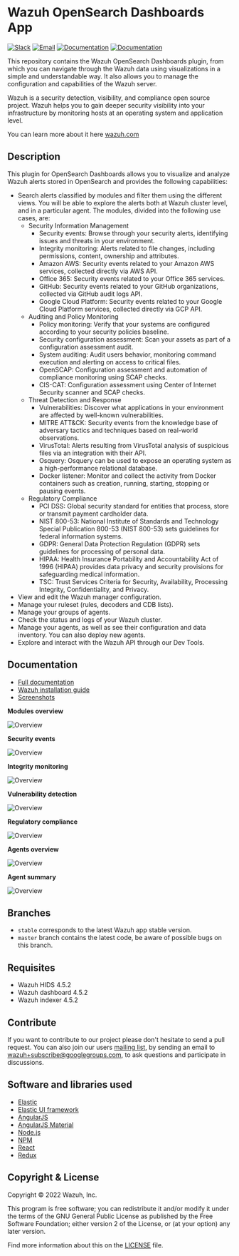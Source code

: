 # Wazuh OpenSearch Dashboards App

[![Slack](https://img.shields.io/badge/slack-join-blue.svg)](https://wazuh.com/community/join-us-on-slack/)
[![Email](https://img.shields.io/badge/email-join-blue.svg)](https://groups.google.com/forum/#!forum/wazuh)
[![Documentation](https://img.shields.io/badge/docs-view-green.svg)](https://documentation.wazuh.com)
[![Documentation](https://img.shields.io/badge/web-view-green.svg)](https://wazuh.com)

This repository contains the Wazuh OpenSearch Dashboards plugin, from which you can navigate through the Wazuh data using visualizations in a simple and understandable way. It also allows you to manage the configuration and capabilities of the Wazuh server.

Wazuh is a security detection, visibility, and compliance open source project. Wazuh helps you to gain deeper security visibility into your infrastructure by monitoring hosts at an operating system and application level.

You can learn more about it here [wazuh.com](https://wazuh.com/)

## Description

This plugin for OpenSearch Dashboards allows you to visualize and analyze Wazuh alerts stored in OpenSearch and provides the following capabilities:

- Search alerts classified by modules and filter them using the different views. You will be able to explore the alerts both at Wazuh cluster level, and in a particular agent. The modules, divided into the following use cases, are:
  - Security Information Management
    - Security events: Browse through your security alerts, identifying issues and threats in your environment.
    - Integrity monitoring: Alerts related to file changes, including permissions, content, ownership and attributes.
    - Amazon AWS: Security events related to your Amazon AWS services, collected directly via AWS API.
    - Office 365: Security events related to your Office 365 services.
    - GitHub: Security events related to your GitHub organizations, collected via GitHub audit logs API.
    - Google Cloud Platform: Security events related to your Google Cloud Platform services, collected directly via GCP API.
  - Auditing and Policy Monitoring
    - Policy monitoring: Verify that your systems are configured according to your security policies baseline.
    - Security configuration assessment: Scan your assets as part of a configuration assessment audit.
    - System auditing: Audit users behavior, monitoring command execution and alerting on access to critical files.
    - OpenSCAP: Configuration assessment and automation of compliance monitoring using SCAP checks.
    - CIS-CAT: Configuration assessment using Center of Internet Security scanner and SCAP checks.
  - Threat Detection and Response
    - Vulnerabilities: Discover what applications in your environment are affected by well-known vulnerabilities.
    - MITRE ATT&CK: Security events from the knowledge base of adversary tactics and techniques based on real-world observations.
    - VirusTotal: Alerts resulting from VirusTotal analysis of suspicious files via an integration with their API.
    - Osquery: Osquery can be used to expose an operating system as a high-performance relational database.
    - Docker listener: Monitor and collect the activity from Docker containers such as creation, running, starting, stopping or pausing events.
  - Regulatory Compliance
    - PCI DSS: Global security standard for entities that process, store or transmit payment cardholder data.
    - NIST 800-53: National Institute of Standards and Technology Special Publication 800-53 (NIST 800-53) sets guidelines for federal information systems.
    - GDPR: General Data Protection Regulation (GDPR) sets guidelines for processing of personal data.
    - HIPAA: Health Insurance Portability and Accountability Act of 1996 (HIPAA) provides data privacy and security provisions for safeguarding medical information.
    - TSC: Trust Services Criteria for Security, Availability, Processing Integrity, Confidentiality, and Privacy.
- View and edit the Wazuh manager configuration.
- Manage your ruleset (rules, decoders and CDB lists).
- Manage your groups of agents.
- Check the status and logs of your Wazuh cluster.
- Manage your agents, as well as see their configuration and data inventory. You can also deploy new agents.
- Explore and interact with the Wazuh API through our Dev Tools.

## Documentation

- [Full documentation](https://documentation.wazuh.com)
- [Wazuh installation guide](https://documentation.wazuh.com/current/installation-guide/index.html)
- [Screenshots](https://documentation.wazuh.com/current/index.html#example-screenshots)

**Modules overview**

![Overview](screenshots/app.png)

**Security events**

![Overview](screenshots/app2.png)

**Integrity monitoring**

![Overview](screenshots/app3.png)

**Vulnerability detection**

![Overview](screenshots/app4.png)

**Regulatory compliance**

![Overview](screenshots/app5.png)

**Agents overview**

![Overview](screenshots/app6.png)

**Agent summary**

![Overview](screenshots/app7.png)

## Branches

- `stable` corresponds to the latest Wazuh app stable version.
- `master` branch contains the latest code, be aware of possible bugs on this branch.

## Requisites

- Wazuh HIDS 4.5.2
- Wazuh dashboard 4.5.2
- Wazuh indexer 4.5.2

## Contribute

If you want to contribute to our project please don't hesitate to send a pull request. You can also join our users [mailing list](https://groups.google.com/d/forum/wazuh), by sending an email to [wazuh+subscribe@googlegroups.com](mailto:wazuh+subscribe@googlegroups.com), to ask questions and participate in discussions.

## Software and libraries used

- [Elastic](https://elastic.co)
- [Elastic UI framework](https://elastic.github.io/eui)
- [AngularJS](https://angularjs.org)
- [AngularJS Material](https://material.angularjs.org)
- [Node.js](https://nodejs.org)
- [NPM](https://npmjs.com)
- [React](https://reactjs.org)
- [Redux](https://redux.js.org)

## Copyright & License

Copyright &copy; 2022 Wazuh, Inc.

This program is free software; you can redistribute it and/or modify it under the terms of the GNU General Public License as published by the Free Software Foundation; either version 2 of the License, or (at your option) any later version.

Find more information about this on the [LICENSE](LICENSE) file.
